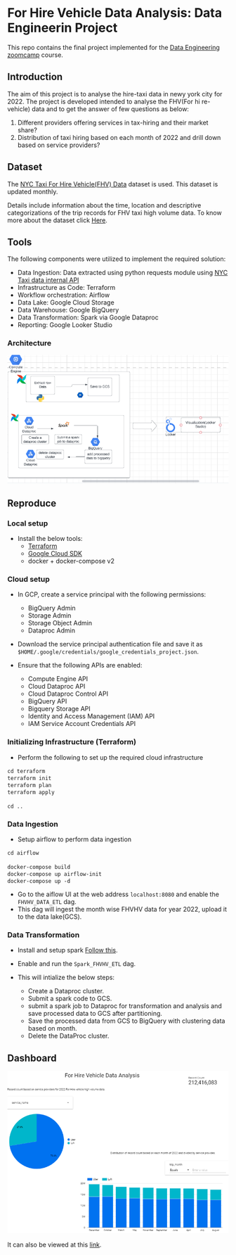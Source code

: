 # For Hire Vehicle Data Analysis: Data Engineerin Project
This repo contains the final project implemented for the [Data Engineering zoomcamp](https://github.com/DataTalksClub/data-engineering-zoomcamp) course.

## Introduction
The aim of this project is to analyse the hire-taxi data in newy york city for 2022. The project is developed intended to analyse the FHV(For hi
re-vehicle) data and to get the answer of few questions as below:
1) Different providers offering services in tax-hiring and their market share?
2) Distribution of taxi hiring based on each month of 2022 and drill down based on service providers?


## Dataset
The [NYC Taxi For Hire Vehicle(FHV) Data](https://www.nyc.gov/site/tlc/about/tlc-trip-record-data.page) dataset is used. This dataset is updated monthly.

Details include information about the time, location and descriptive categorizations of the trip records for FHV taxi high volume data. To know more about the dataset click [Here](https://www.nyc.gov/assets/tlc/downloads/pdf/data_dictionary_trip_records_hvfhs.pdf).

## Tools

The following components were utilized to implement the required solution:
* Data Ingestion: Data extracted using python requests module using [NYC Taxi data internal API](https://d37ci6vzurychx.cloudfront.net/trip-data/fhvhv_tripdata_2022-01.parquet)
* Infrastructure as Code: Terraform
* Workflow orchestration: Airflow
* Data Lake: Google Cloud Storage
* Data Warehouse: Google BigQuery
* Data Transformation: Spark via Google Dataproc
* Reporting: Google Looker Studio

### Architecture
![](images/architecture.png)

## Reproduce

### Local setup
* Install the below tools:
  * [Terraform](https://www.terraform.io/downloads)
  * [Google Cloud SDK](https://cloud.google.com/sdk/docs/install-sdk#deb)
  * docker + docker-compose v2
  
### Cloud setup
* In GCP, create a service principal with the following permissions:
  * BigQuery Admin
  * Storage Admin
  * Storage Object Admin
  * Dataproc Admin
* Download the service principal authentication file and save it as `$HOME/.google/credentials/google_credentials_project.json`.

* Ensure that the following APIs are enabled:
  * Compute Engine API
  * Cloud Dataproc API
  * Cloud Dataproc Control API
  * BigQuery API
  * Bigquery Storage API
  * Identity and Access Management (IAM) API
  * IAM Service Account Credentials API
  
 
### Initializing Infrastructure (Terraform)

* Perform the following to set up the required cloud infrastructure
```shell
cd terraform
terraform init
terraform plan
terraform apply

cd ..
```
### Data Ingestion

* Setup airflow to perform data ingestion
```shell
cd airflow

docker-compose build
docker-compose up airflow-init
docker-compose up -d
```

* Go to the aiflow UI at the web address `localhost:8080` and enable the `FHVHV_DATA_ETL` dag. 
* This dag will ingest the month wise FHVHV data for year 2022, upload it to the data lake(GCS).

### Data Transformation
* Install and setup spark [Follow this](https://github.com/Rohitjoshi07/FHVDataAnalysis/blob/main/sparkInstallation.md). 

* Enable and run the `Spark_FHVHV_ETL` dag.
* This will intialize the below steps:
    * Create a Dataproc cluster.
    * Submit a spark code to GCS.
    * submit a spark job to Dataproc for transformation and analysis and save processed data to GCS after partitioning.
    * Save the processed data from GCS to BigQuery with clustering data based on month.
    * Delete the DataProc cluster.
    

## Dashboard

![](images/report.png)

It can also be viewed at this [link](https://lookerstudio.google.com/s/tslbaH39mBY).

